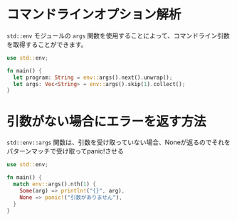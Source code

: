# コマンドラインオプション解析

`std::env` モジュールの `args` 関数を使用することによって、コマンドライン引数を取得することができます。

```rust
use std::env;

fn main() {
  let program: String = env::args().next().unwrap();
  let args: Vec<String> = env::args().skip(1).collect();
}
```

# 引数がない場合にエラーを返す方法

`std::env::args` 関数は、引数を受け取っていない場合、Noneが返るのでそれをパターンマッチで受け取ってpanic!させる

```rust
use std::env;

fn main() {
  match env::args().nth(1) {
    Some(arg) => println!("{}", arg),
    None => panic!("引数がありません"),
  }
}
```
